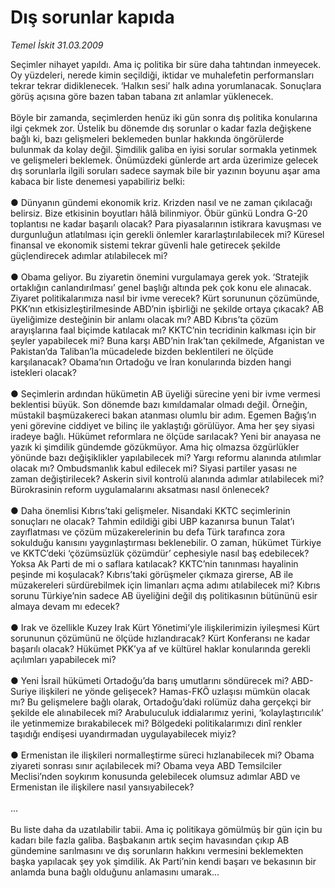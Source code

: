 # Dış sorunlar kapıda

*Temel İskit 31.03.2009*

<div class="taraf_structure_2col_1zq">
<div class="margen_n">



 <p>Seçimler nihayet yapıldı. Ama iç politika bir süre daha tahtından inmeyecek. Oy yüzdeleri, nerede kimin seçildiği, iktidar ve muhalefetin performansları tekrar tekrar didiklenecek. ‘Halkın sesi’ halk adına yorumlanacak. Sonuçlara görüş açısına göre bazen taban tabana zıt anlamlar yüklenecek. <br/><br/>Böyle bir zamanda, seçimlerden henüz iki gün sonra dış politika konularına ilgi çekmek zor. Üstelik bu dönemde dış sorunlar o kadar fazla değişkene bağlı ki, bazı gelişmeleri beklemeden bunlar hakkında öngörülerde bulunmak da kolay değil. Şimdilik galiba en iyisi sorular sormakla yetinmek ve gelişmeleri beklemek. Önümüzdeki günlerde art arda üzerimize gelecek dış sorunlarla ilgili soruları sadece saymak bile bir yazının boyunu aşar ama kabaca bir liste denemesi yapabiliriz belki:<br/><br/>● Dünyanın gündemi ekonomik kriz. Krizden nasıl ve ne zaman çıkılacağı belirsiz. Bize etkisinin boyutları hâlâ bilinmiyor. Öbür günkü Londra G-20 toplantısı ne kadar başarılı olacak? Para piyasalarının istikrara kavuşması ve durgunluğun atlatılması için gerekli önlemler kararlaştırılabilecek mi? Küresel finansal ve ekonomik sistemi tekrar güvenli hale getirecek şekilde güçlendirecek adımlar atılabilecek mi? <br/><br/>● Obama geliyor. Bu ziyaretin önemini vurgulamaya gerek yok. ‘Stratejik ortaklığın canlandırılması’ genel başlığı altında pek çok konu ele alınacak. Ziyaret politikalarımıza nasıl bir ivme verecek? Kürt sorununun çözümünde, PKK’nın etkisizleştirilmesinde ABD’nin işbirliği ne şekilde ortaya çıkacak? AB üyeliğimize desteğinin bir anlamı olacak mı? ABD Kıbrıs’ta çözüm arayışlarına faal biçimde katılacak mı? KKTC’nin tecridinin kalkması için bir şeyler yapabilecek mi? Buna karşı ABD’nin Irak’tan çekilmede, Afganistan ve Pakistan’da Taliban’la mücadelede bizden beklentileri ne ölçüde karşılanacak? Obama’nın Ortadoğu ve İran konularında bizden hangi istekleri olacak? <br/><br/>● Seçimlerin ardından hükümetin AB üyeliği sürecine yeni bir ivme vermesi beklentisi büyük. Son dönemde bazı kımıldamalar olmadı değil. Örneğin, müstakil başmüzakereci bakan atanması olumlu bir adım. Egemen Bağış’ın yeni görevine ciddiyet ve bilinç ile yaklaştığı görülüyor. Ama her şey siyasi iradeye bağlı. Hükümet reformlara ne ölçüde sarılacak? Yeni bir anayasa ne yazık ki şimdilik gündemde gözükmüyor. Ama hiç olmazsa özgürlükler yönünde bazı değişiklikler yapılabilecek mi? Yargı reformu alanında atılımlar olacak mı? Ombudsmanlık kabul edilecek mi? Siyasi partiler yasası ne zaman değiştirilecek? Askerin sivil kontrolü alanında adımlar atılabilecek mi? Bürokrasinin reform uygulamalarını aksatması nasıl önlenecek? <br/><br/>● Daha önemlisi Kıbrıs’taki gelişmeler. Nisandaki KKTC seçimlerinin sonuçları ne olacak? Tahmin edildiği gibi UBP kazanırsa bunun Talat’ı zayıflatması ve çözüm müzakerelerinin bu defa Türk tarafınca zora sokulduğu kanısını yaygınlaştırması beklenebilir. O zaman, hükümet Türkiye ve KKTC’deki ‘çözümsüzlük çözümdür’ cephesiyle nasıl baş edebilecek? Yoksa Ak Parti de mi o saflara katılacak? KKTC’nin tanınması hayalinin peşinde mi koşulacak? Kıbrıs’taki görüşmeler çıkmaza girerse, AB ile müzakereleri sürdürebilmek için limanları açma adımı atılabilecek mi? Kıbrıs sorunu Türkiye’nin sadece AB üyeliğini değil dış politikasının bütününü esir almaya devam mı edecek? <br/><br/>● Irak ve özellikle Kuzey Irak Kürt Yönetimi’yle ilişkilerimizin iyileşmesi Kürt sorununun çözümünü ne ölçüde hızlandıracak? Kürt Konferansı ne kadar başarılı olacak? Hükümet PKK’ya af ve kültürel haklar konularında gerekli açılımları yapabilecek mi? <br/><br/>● Yeni İsrail hükümeti Ortadoğu’da barış umutlarını söndürecek mi? ABD-Suriye ilişkileri ne yönde gelişecek? Hamas-FKÖ uzlaşısı mümkün olacak mı? Bu gelişmelere bağlı olarak, Ortadoğu’daki rolümüz daha gerçekçi bir şekilde ele alınabilecek mi? Arabuluculuk iddialarımız yerini, ‘kolaylaştırıcılık’ ile yetinmemize bırakabilecek mi? Bölgedeki politikalarımızı dinî renkler taşıdığı endişesi uyandırmadan uygulayabilecek miyiz? <br/><br/>● Ermenistan ile ilişkileri normalleştirme süreci hızlanabilecek mi? Obama ziyareti sonrası sınır açılabilecek mi? Obama veya ABD Temsilciler Meclisi’nden soykırım konusunda gelebilecek olumsuz adımlar ABD ve Ermenistan ile ilişkilere nasıl yansıyabilecek?<br/><br/>... <br/><br/>Bu liste daha da uzatılabilir tabii. Ama iç politikaya gömülmüş bir gün için bu kadarı bile fazla galiba. Başbakanın artık seçim havasından çıkıp AB gündemine sarılmasını ve dış sorunların hakkını vermesini beklemekten başka yapılacak şey yok şimdilik. Ak Parti’nin kendi başarı ve bekasının bir anlamda buna bağlı olduğunu anlamasını umarak...</p>
<br/>
<br/>
<br/>



<br/>


<div id="taraf_not">
</div>

</div>


</div>
